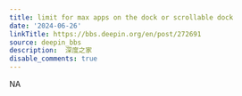 ```yaml
---
title: limit for max apps on the dock or scrollable dock
date: '2024-06-26'
linkTitle: https://bbs.deepin.org/en/post/272691
source: deepin_bbs
description:  深度之家 
disable_comments: true
---
```

NA
